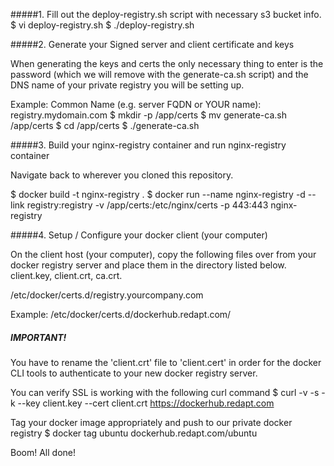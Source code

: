 #####1. Fill out the deploy-registry.sh script with necessary s3 bucket info.
  $ vi deploy-registry.sh
  $ ./deploy-registry.sh
  
#####2. Generate your Signed server and client certificate and keys

When generating the keys and certs the only necessary thing to enter is the password
(which we will remove with the generate-ca.sh script) and the DNS name of your private
registry you will be setting up.

Example: Common Name (e.g. server FQDN or YOUR name): registry.mydomain.com
  $ mkdir -p /app/certs
  $ mv generate-ca.sh /app/certs
  $ cd /app/certs
  $ ./generate-ca.sh
  
#####3. Build your nginx-registry container and run nginx-registry container

Navigate back to wherever you cloned this repository.

  $ docker build -t nginx-registry .
  $ docker run --name nginx-registry -d --link registry:registry -v /app/certs:/etc/nginx/certs -p 443:443 nginx-registry

#####4. Setup / Configure your docker client (your computer)

On the client host (your computer), copy the following files over from your docker registry
server and place them in the directory listed below. client.key, client.crt, ca.crt.

/etc/docker/certs.d/registry.yourcompany.com

Example: /etc/docker/certs.d/dockerhub.redapt.com/

##### IMPORTANT!
You have to rename the 'client.crt' file to 'client.cert' in order for the docker CLI tools
to authenticate to your new docker registry server.

You can verify SSL is working with the following curl command
  $ curl -v -s -k --key client.key --cert client.crt https://dockerhub.redapt.com

Tag your docker image appropriately and push to our private docker registry
  $ docker tag ubuntu dockerhub.redapt.com/ubuntu

Boom! All done!
